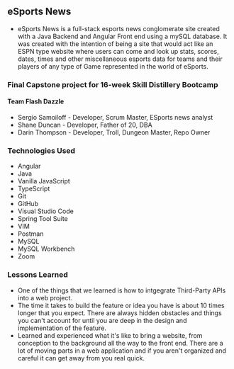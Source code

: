 ## eSports News
- eSports News is a full-stack  esports news conglomerate site created with a Java Backend and Angular Front end using a mySQL database. It was created with the intention of being a site that would act like an ESPN type website where users can come and look up stats, scores, dates, times and other miscellaneous esports data for teams and their players of any type of Game represented in the world of eSports.  
### Final Capstone project for 16-week Skill Distillery Bootcamp

#### Team Flash Dazzle
* Sergio Samoiloff - Developer, Scrum Master, ESports news analyst
* Shane Duncan - Developer, Father of 20, DBA
* Darin Thompson - Developer, Troll, Dungeon Master, Repo Owner

### Technologies Used
- Angular
- Java
- Vanilla JavaScript
- TypeScript
- Git
- GitHub
- Visual Studio Code
- Spring Tool Suite
- VIM
- Postman
- MySQL
- MySQL Workbench
- Zoom
### Lessons Learned
- One of the things that we learned is how to intgegrate Third-Party APIs into a web project. 
- The time it takes to build the feature or idea you have is about 10 times longer that you expect. There are always hidden obstacles and things you can't account for until you are deep in the design and implementation of the feature.
- Learned and experienced what it's like to bring a website, from conception to the background all the way to the front end. There are a lot of moving parts in a web application and if you aren't organized and careful it can get away from you real quick. 

